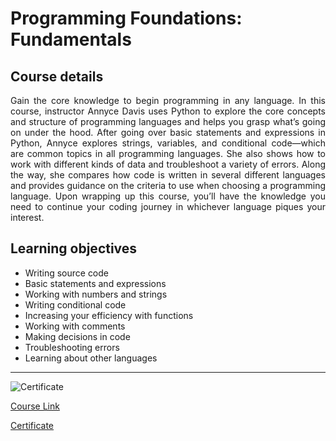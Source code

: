 # Programming Foundations: Fundamentals

## Course details

<div align="justify">Gain the core knowledge to begin programming in any language. In this course, instructor Annyce Davis uses Python to explore the core concepts and structure of programming languages and helps you grasp what’s going on under the hood. After going over basic statements and expressions in Python, Annyce explores strings, variables, and conditional code—which are common topics in all programming languages. She also shows how to work with different kinds of data and troubleshoot a variety of errors. Along the way, she compares how code is written in several different languages and provides guidance on the criteria to use when choosing a programming language. Upon wrapping up this course, you’ll have the knowledge you need to continue your coding journey in whichever language piques your interest.</div>

## Learning objectives

- Writing source code
- Basic statements and expressions
- Working with numbers and strings
- Writing conditional code
- Increasing your efficiency with functions
- Working with comments
- Making decisions in code
- Troubleshooting errors
- Learning about other languages

---

![Certificate](https://media.licdn.com/dms/image/v2/D4D22AQGUTr9XzNw2rA/feedshare-shrink_1280/feedshare-shrink_1280/0/1729075021292?e=1737590400&v=beta&t=g-of1DDm3a_QIYrWsd8USn6C_bqRnwOAQdnegTVVuwE "LinkedIn Learning Certificate of Completion")

[Course Link](https://www.linkedin.com/learning/programming-foundations-fundamentals-3)

[Certificate](https://www.linkedin.com/learning/certificates/c32e740d209382a8062c2178352085bfa3b84b16b03d36744841af8e80364176)
